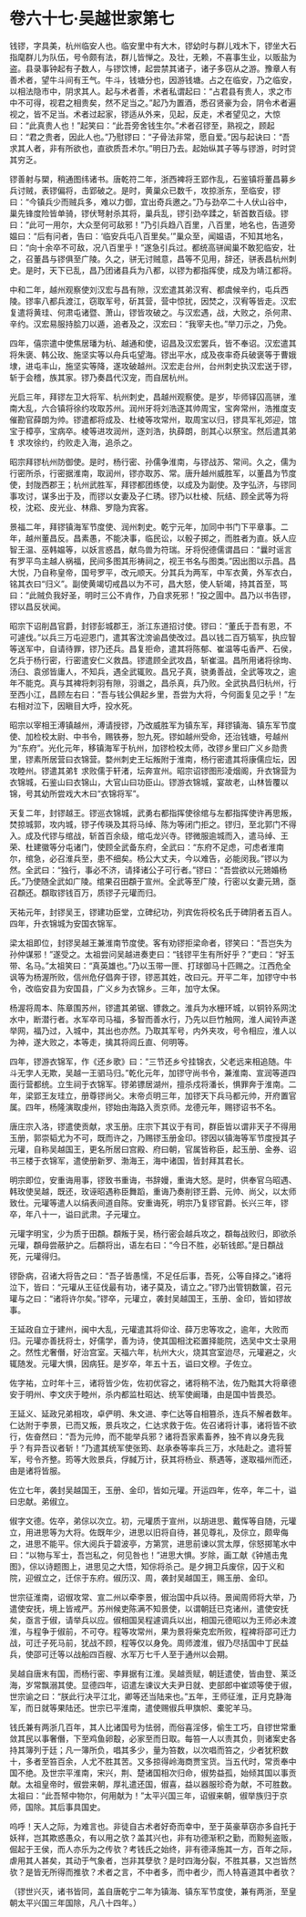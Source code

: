 # 卷六十七·吴越世家第七

钱镠，字具美，杭州临安人也。临安里中有大木，镠幼时与群儿戏木下，镠坐大石指麾群儿为队伍，号令颇有法，群儿皆惮之。及壮，无赖，不喜事生业，以贩盐为盗。县录事钟起有子数人，与镠饮博，起尝禁其诸子，诸子多窃从之游。豫章人有善术者，望牛斗间有王气。牛斗，钱塘分也，因游钱塘。占之在临安，乃之临安，以相法隐市中，阴求其人。起与术者善，术者私谓起曰：“占君县有贵人，求之市中不可得，视君之相贵矣，然不足当之。”起乃为置酒，悉召贤豪为会，阴令术者遍视之，皆不足当。术者过起家，镠适从外来，见起，反走，术者望见之，大惊曰：“此真贵人也！”起笑曰：“此吾旁舍钱生尔。”术者召镠至，熟视之，顾起曰：“君之贵者，因此人也。”乃慰镠曰：“子骨法非常，愿自爱。”因与起诀曰：“吾求其人者，非有所欲也，直欲质吾术尔。”明日乃去。起始纵其子等与镠游，时时贷其穷乏。

镠善射与槊，稍通图纬诸书。唐乾符二年，浙西裨将王郢作乱，石鉴镇将董昌募乡兵讨贼，表镠偏将，击郢破之。是时，黄巢众已数千，攻掠浙东，至临安，镠曰：“今镇兵少而贼兵多，难以力御，宜出奇兵邀之。”乃与劲卒二十人伏山谷中，巢先锋度险皆单骑，镠伏弩射杀其将，巢兵乱，镠引劲卒蹂之，斩首数百级。镠曰：“此可一用尔，大众至何可敌邪！”乃引兵趋八百里，八百里，地名也，告道旁媪曰：“后有问者，告曰：‘临安兵屯八百里矣。’”巢众至，闻媪语，不知其地名，曰：“向十余卒不可敌，况八百里乎！”遂急引兵过。都统高骈闻巢不敢犯临安，壮之，召董昌与镠俱至广陵。久之，骈无讨贼意，昌等不见用，辞还，骈表昌杭州刺史。是时，天下已乱，昌乃团诸县兵为八都，以镠为都指挥使，成及为靖江都将。

中和二年，越州观察使刘汉宏与昌有隙，汉宏遣其弟汉宥、都虞候辛约，屯兵西陵。镠率八都兵渡江，窃取军号，斫其营，营中惊扰，因焚之，汉宥等皆走。汉宏复遣将黄珪、何肃屯诸暨、萧山，镠皆攻破之。与汉宏遇，战，大败之，杀何肃、辛约。汉宏易服持脍刀以遁，追者及之，汉宏曰：“我宰夫也。”举刀示之，乃免。

四年，僖宗遣中使焦居璠为杭、越通和使，诏昌及汉宏罢兵，皆不奉诏。汉宏遣其将朱褒、韩公玫、施坚实等以舟兵屯望海。镠出平水，成及夜率奇兵破褒等于曹娥埭，进屯丰山，施坚实等降，遂攻破越州。汉宏走台州，台州刺史执汉宏送于镠，斩于会稽，族其家。镠乃奏昌代汉宠，而自居杭州。

光启三年，拜镠左卫大将军、杭州刺史，昌越州观察使。是岁，毕师铎囚高骈，淮南大乱，六合镇将徐约攻取苏州。润州牙将刘浩逐其帅周宝，宝奔常州，浩推度支催勘官薛朗为帅。镠遣都将成及、杜棱等攻常州，取周宝以归，镠具军礼郊迎，馆宝于樟亭，宝病卒。棱等进攻润州，逐刘浩，执薛朗，剖其心以祭宝。然后遣其弟钅求攻徐约，约败走入海，追杀之。

昭宗拜镠杭州防御使。是时，杨行密、孙儒争淮南，与镠战苏、常间。久之，儒为行密所杀，行密据淮南，取润州，镠亦取苏、常。唐升越州威胜军，以董昌为节度使，封陇西郡王；杭州武胜军，拜镠都团练使，以成及为副使。及字弘济，与镠同事攻讨，谋多出于及，而镠以女妻及子仁琇。镠乃以杜棱、阮结、顾全武等为将校，沈崧、皮光业、林鼎、罗隐为宾客。

景福二年，拜镠镇海军节度使、润州刺史。乾宁元年，加同中书门下平章事。二年，越州董昌反。昌素愚，不能决事，临民讼，以骰子掷之，而胜者为直。妖人应智王温、巫韩媪等，以妖言惑昌，献鸟兽为符瑞。牙将倪德儒谓昌曰：“曩时谣言有罗平鸟主越人祸福，民间多图其形祷祠之，视王书名与图类。”因出图以示昌。昌大悦，乃自称皇帝，国号罗平，改元顺天。分其兵为两军，中军衣黄，外军衣白，铭其衣曰“归义”。副使黄竭切戒昌以为不可，昌大怒，使人斩竭，持其首至，骂曰：“此贼负我好圣，明时三公不肯作，乃自求死邪！”投之圊中。昌乃以书告镠，镠以昌反状闻。

昭宗下诏削昌官爵，封镠彭城郡王，浙江东道招讨使。镠曰：“董氏于吾有恩，不可遽伐。”以兵三万屯迎恩门，遣其客沈滂谕昌使改过。昌以钱二百万犒军，执应智等送军中，自请待罪，镠乃还兵。昌复拒命，遣其将陈郁、崔温等屯香严、石侯，乞兵于杨行密，行密遣安仁义救昌。镠遣顾全武攻昌，斩崔温。昌所用诸将徐珣、汤臼、袁邠皆庸人，不知兵，遇全武辄败。昌兄子真，骁勇善战，全武等攻之，逾年不能克。真与其裨将刺羽有隙，羽谮之，昌杀真，兵乃败。全武执昌归杭州，行至西小江，昌顾左右曰：“吾与钱公俱起乡里，吾尝为大将，今何面复见之乎！”左右相对泣下，因瞋目大呼，投水死。

昭宗以宰相王溥镇越州，溥请授镠，乃改威胜军为镇东军，拜镠镇海、镇东军节度使、加检校太尉、中书令，赐铁券，恕九死。镠如越州受命，还治钱塘，号越州为“东府”。光化元年，移镇海军于杭州，加镠检校太师，改镠乡里曰广义乡勋贵里，镠素所居营曰衣锦营。婺州刺史王坛叛附于淮南，杨行密遣其将康儒应坛，因攻睦州。镠遣其弟钅求败儒于轩渚，坛奔宣州。昭宗诏镠图形凌烟阁，升衣锦营为衣锦城，石鉴山曰衣锦山，大官山曰功臣山。镠游衣锦城，宴故老，山林皆覆以锦，号其幼所尝戏大木曰“衣锦将军”。

天复二年，封镠越王。镠巡衣锦城，武勇右都指挥使徐绾与左都指挥使许再思叛，焚掠城郭，攻内城，镠子传瑛及其将马绰、陈为等闭门拒之。镠归，至北郭门不得入。成及代镠与绾战，斩首百余级，绾屯龙兴寺。镠微服逾城而入，遣马绰、王荣、杜建徽等分屯诸门，使顾全武备东府，全武曰：“东府不足虑，可虑者淮南尔，绾急，必召淮兵至，患不细矣。杨公大丈夫，今以难告，必能闵我。”镠以为然。全武曰：“独行，事必不济，请择诸公子可行者。”镠曰：“吾尝欲以元鳷婚杨氏。”乃使随全武如广陵。绾果召田頵于宣州。全武等至广陵，行密以女妻元鳷，亟召頵还。頵取镠钱百万，质镠子元瓘而归。

天祐元年，封镠吴王，镠建功臣堂，立碑纪功，列宾佐将校名氏于碑阴者五百人。四年，升衣锦城为安国衣锦军。

梁太祖即位，封镠吴越王兼淮南节度使。客有劝镠拒梁命者，镠笑曰：“吾岂失为孙仲谋邪！”遂受之。太祖尝问吴越进奏吏曰：“钱镠平生有所好乎？”吏曰：“好玉带、名马。”太祖笑曰：“真英雄也。”乃以玉带一匣、打球御马十匹赐之。江西危全讽等为杨渥所败，信州危仔倡奔于镠，镠恶其姓，改曰元。开平二年，加镠守中书令，改临安县为安国县，广义乡为衣锦乡。三年，加守太保。

杨渥将周本、陈章围苏州，镠遣其弟锯、镖救之。淮兵为水栅环城，以铜铃系网沈水中，断潜行者。水军卒司马福，多智而善水行，乃先以巨竹触网，淮人闻铃声遂举网，福乃过，入城中，其出也亦然。乃取其军号，内外夹攻，号令相应，淮人以为神，遂大败之，本等走，擒其将闾丘直、何明等。

四年，镠游衣锦军，作《还乡歌》曰：“三节还乡兮挂锦衣，父老远来相追随。牛斗无孛人无欺，吴越一王驷马归。”乾化元年，加镠守尚书令，兼淮南、宣润等道四面行营都统。立生祠于衣锦军。镠弟镖居湖州，擅杀戍将潘长，惧罪奔于淮南。二年，梁郢王友珪立，册尊镠尚父。末帝贞明三年，加镠天下兵马都元帅，开府置官属。四年，杨隆演取虔州，镠始由海路入贡京师。龙德元年，赐镠诏书不名。

唐庄宗入洛，镠遣使贡献，求玉册。庄宗下其议于有司，群臣皆以谓非天子不得用玉册，郭崇韬尤为不可，既而许之，乃赐镠玉册金印。镠因以镇海等军节度授其子元瓘，自称吴越国王，更名所居曰宫殿、府曰朝，官属皆称臣，起玉册、金券、诏书三楼于衣锦军，遣使册新罗、渤海王，海中诸国，皆封拜其君长。

明宗即位，安重诲用事，镠致书重诲，书辞嫚，重诲大怒。是时，供奉官乌昭遇、韩玫使吴越，既还，玫诬昭遇称臣舞蹈，重诲乃奏削镠王爵、元帅、尚父，以太师致仕。元瓘等遣人以绢表间道自陈。安重诲死，明宗乃复镠官爵。长兴三年，镠卒，年八十一，谥曰武肃。子元瓘立。

元瓘字明宝，少为质于田頵。頵叛于吴，杨行密会越兵攻之，頵每战败归，即欲杀元瓘，頵母尝蔽护之。后頵将出，语左右曰：“今日不胜，必斩钱郎。”是日頵战死，元瓘得归。

镠卧病，召诸大将告之曰：“吾子皆愚懦，不足任后事，吾死，公等自择之。”诸将泣下，皆曰：“元瓘从王征伐最有功，诸子莫及，请立之。”镠乃出管钥数箧，召元瓘与之曰：“诸将许尔矣。”镠卒，元瓘立，袭封吴越国王，玉册、金印，皆如镠故事。

王延政自立于建州，闽中大乱，元瓘遣其将仰诠、薛万忠等攻之，逾年，大败而归。元瓘亦善抚将士，好儒学，善为诗，使其国相沈崧置择能院，选吴中文士录用之。然性尤奢僭，好治宫室。天福六年，杭州大火，烧其宫室迨尽，元瓘避之，火辄随发。元瓘大惧，因病狂。是岁卒，年五十五，谥曰文穆。子佐立。

佐字祐，立时年十三，诸将皆少佐，佐初优容之，诸将稍不法，佐乃黜其大将章德安于明州、李文庆于睦州，杀内都监杜昭达、统军使阚璠，由是国中皆畏恐。

王延义、延政兄弟相攻，卓俨明、朱文进、李仁达等自相篡杀，连兵不解者数年。仁达附于李景，已而又叛，景兵攻之，仁达求救于佐。佐召诸将计事，诸将皆不欲行，佐奋然曰：“吾为元帅，而不能举兵邪？诸将吾家素畜养，独不肯以身先我乎？有异吾议者斩！”乃遣其统军使张筠、赵承泰等率兵三万，水陆赴之。遣将誓军，号令齐整。筠等大败景兵，俘馘万计，获其将杨业、蔡遇等，遂取福州而还，由是诸将皆服。

佐立七年，袭封吴越国王，玉册、金印，皆如元瓘。开运四年，佐卒，年二十，谥曰忠献。弟俶立。

俶字文德。佐卒，弟倧以次立。初，元瓘质于宣州，以胡进思、戴恽等自随，元瓘立，用进思等为大将。佐既年少，进思以旧将自待，甚见尊礼，及倧立，颇卑侮之，进思不能平。倧大阅兵于碧波亭，方第赏，进思前谏以赏太厚，倧怒掷笔水中曰：“以物与军士，吾岂私之，何见咎也！”进思大惧。岁除，画工献《钟馗击鬼图》，倧以诗题图上，进思见之大悟，知倧将杀己。是夕拥卫兵废倧，囚于义和院，迎俶立之，迁倧于东府。俶历汉、周，袭封吴越国王，赐玉册、金印。

世宗征淮南，诏俶攻常、宣二州以牵李景，俶治国中兵以待。景闻周师将大举，乃遣使安抚，境上皆戒严。苏州候吏陈满不知景使，以谓朝廷已克诸州，遣使安抚矣，亟言于俶，请举兵以应。俶相国吴程遽调兵以出，相国元德昭以为王师必未渡淮，与程争于俶前，不可夺。程等攻常州，果为景将柴克宏所败，程裨将邵可迁力战，可迁子死马前，犹战不顾，程等仅以身免。周师渡淮，俶乃尽括国中丁民益兵，使邵可迁等以战船四百艘、水军万七千人至于通州以会期。

吴越自唐末有国，而杨行密、李昪据有江淮。吴越贡赋，朝廷遣使，皆由登、莱泛海，岁常飘溺其使。显德四年，诏遣左谏议大夫尹日就、吏部郎中崔颂等使于俶，世宗谕之曰：“朕此行决平江北，卿等还当陆来也。”五年，王师征淮，正月克静海军，而日就等果陆还。世宗已平淮南，遣使赐俶兵甲旗帜、橐驼羊马。

钱氏兼有两浙几百年，其人比诸国号为怯弱，而俗喜淫侈，偷生工巧，自镠世常重敛其民以事奢僭，下至鸡鱼卵鷇，必家至而日取。每笞一人以责其负，则诸案史各持其簿列于廷；凡一簿所负，唱其多少，量为笞数，以次唱而笞之，少者犹积数十，多者至笞百余，人尤不胜其苦。又多掠得岭海商贾宝货。当五代时，常贡奉中国不绝。及世宗平淮南，宋兴，荆、楚诸国相次归命，俶势益孤，始倾其国以事贡献。太祖皇帝时，俶尝来朝，厚礼遣还国，俶喜，益以器服珍奇为献，不可胜数。太祖曰：“此吾帑中物尔，何用献为！”太平兴国三年，诏俶来朝，俶举族归于京师，国除。其后事具国史。

呜呼！天人之际，为难言也。非徒自古术者好奇而幸中，至于英豪草窃亦多自托于妖祥，岂其欺惑愚众，有以用之欤？盖其兴也，非有功德渐积之勤，而黥髡盗贩，倔起于王侯，而人亦乐为之传欤？考钱氏之始终，非有德泽施其一方，百年之际，虐用其人甚矣，其动于气象者，岂非其孽欤？是时四海分裂，不胜其暴，又岂皆然欤？是皆无所得而推欤？术者之言，不中者多，而中者少，而人特喜道其中者欤？

（镠世兴灭，诸书皆同，盖自唐乾宁二年为镇海、镇东军节度使，兼有两浙，至皇朝太平兴国三年国除，凡八十四年。）
